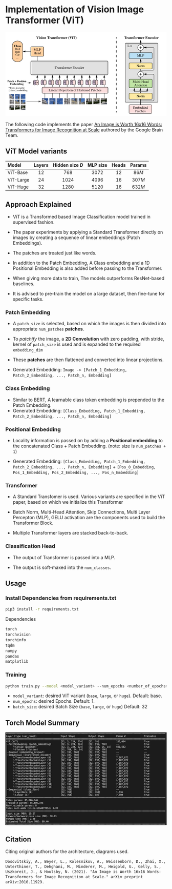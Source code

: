 # Implementation of Vision Image Transformer (ViT)

![ViT Architecture Diagram](assets/vit_architecture.png)

The following code implements the paper [An Image is Worth 16x16 Words: Transformers for Image Recognition at Scale](
https://doi.org/10.48550/arXiv.2010.11929) authored by the Google Brain Team.


## ViT Model variants

| Model | Layers | Hidden size $D$ | MLP size | Heads | Params |
| :--- | :---: | :---: | :---: | :---: | :---: |
| ViT-Base | 12 | 768 | 3072 | 12 | $86M$ |
| ViT-Large | 24 | 1024 | 4096 | 16 | $307M$ |
| ViT-Huge | 32 | 1280 | 5120 | 16 | $632M$ |


## Approach Explained

- ViT is a Transformed based Image Classification model trained in supervised fashion.

- The paper experiments by applying a Standard Transformer directly on images by creating a sequence of linear embeddings (Patch Embeddings).

- The patches are treated just like words. 

- In addition to the Patch Embedding, A Class embedding and a 1D Positional Embedding is also added before passing to the Transformer.

- When giving more data to train, The models outperforms ResNet-based baselines.

- It is advised to pre-train the model on a large dataset, then fine-tune for specific tasks.

### Patch Embedding
- A `patch_size` is selected, based on which the images is then divided into appropriate `num_patches` **patches**.

- To *patchify* the image, a **2D Convolution** with zero padding, with stride, kernel of `patch_size` is used and is expanded to the required `embedding_dim`

- These **patches** are then flattened and converted into linear projections.

- Generated Embedding: `Image -> [Patch_1_Embedding, Patch_2_Embedding, ..., Patch_n, Embedding]`

### Class Embedding
- Similar to BERT, A learnable class token embedding is prepended to the Patch Embedding.
- Generated Embedding: `[Class_Embedding, Patch_1_Embedding, Patch_2_Embedding, ..., Patch_n, Embedding]`

### Positional Embedding
- Locality information is passed on by adding a **Positional embedding** to the concatenated Class + Patch Embedding. (note: size is `num_patches + 1`)

- Generated Embedding: `[Class_Embedding, Patch_1_Embedding, Patch_2_Embedding, ..., Patch_n, Embedding]` + `[Pos_0_Embedding, Pos_1_Embedding, Pos_2_Embedding, ..., Pos_n_Embedding]`

### Transformer
- A Standard Transfomer is used. Various variants are specified in the ViT paper, based on which we initialize this Transformer

- Batch Norm, Multi-Head Attention, Skip Connections, Multi Layer Percepton (MLP), GELU activation are the components used to build the Transformer Block.

- Multiple Transformer layers are stacked back-to-back.

### Classification Head
- The output of Transformer is passed into a MLP.

- The output is soft-maxed into the `num_classes`.

## Usage

### Install Dependencies from requirements.txt
```bash
pip3 install -r requirements.txt
```
Dependencies
```bash
torch
torchvision
torchinfo
tqdm
numpy
pandas
matplotlib
```

### Training
```bash
python train.py --model <model_variant> --num_epochs <number_of_epochs> --batch_size <batch_size>
```

- `model_variant`:  desired ViT variant (`base`, `large`, or `huge`). Default: base.
- `num_epochs`:  desired Epochs. Default: 1.
- `batch_size`:  desired Batch Size (`base`, `large`, or `huge`) Default: 32

## Torch Model Summary
![ViT Base Model Summary](assets/model_architecture.png)


## Citation
Citing original authors for the architecture, diagrams used.
```
Dosovitskiy, A., Beyer, L., Kolesnikov, A., Weissenborn, D., Zhai, X., Unterthiner, T., Dehghani, M., Minderer, M., Heigold, G., Gelly, S., Uszkoreit, J., & Houlsby, N. (2021). "An Image is Worth 16x16 Words: Transformers for Image Recognition at Scale." arXiv preprint arXiv:2010.11929.
```
